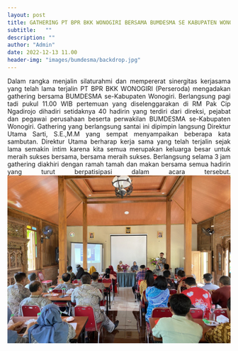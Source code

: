 ```yaml
---
layout: post
title: GATHERING PT BPR BKK WONOGIRI BERSAMA BUMDESMA SE KABUPATEN WONOGIRI
subtitle:   ""
description: ""
author: "Admin"
date: 2022-12-13 11.00
header-img: "images/bumdesma/backdrop.jpg"
---
```



<div style="text-align: justify;">
Dalam rangka menjalin silaturahmi dan mempererat sinergitas kerjasama yang telah lama terjalin PT BPR BKK WONOGIRI (Perseroda) mengadakan gathering bersama BUMDESMA se-Kabupaten Wonogiri. Berlangsung pagi tadi pukul 11.00 WIB pertemuan yang diselenggarakan di RM Pak Cip Ngadirojo dihadiri setidaknya 40 hadirin yang terdiri dari direksi, pejabat dan pegawai perusahaan beserta perwakilan BUMDESMA se-Kabupaten Wonogiri. Gathering yang berlangsung santai ini dipimpin langsung Direktur Utama Sarti, S.E.,M.M yang sempat menyampaikan beberapa kata sambutan. Direktur Utama berharap kerja sama yang telah terjalin sejak lama semakin intim karena kita semua merupakan keluarga besar untuk meraih sukses bersama, bersama meraih sukses. Berlangsung selama 3 jam gathering diakhiri dengan ramah tamah dan makan bersama semua hadirin yang turut berpatisipasi dalam acara tersebut.

<img src="/images/bumdesma/headbumdes.jpg" class="img-responsive img-centered" alt="">






